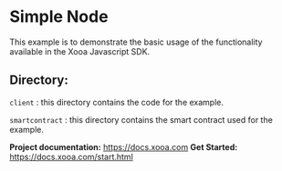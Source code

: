 # Simple Node

This example is to demonstrate the basic usage of the functionality available in the Xooa Javascript SDK.

## Directory:

``client`` : this directory contains the code for the example.

``smartcontract`` : this directory contains the smart contract used for the example. 


**Project documentation:** <https://docs.xooa.com>
**Get Started:** <https://docs.xooa.com/start.html>